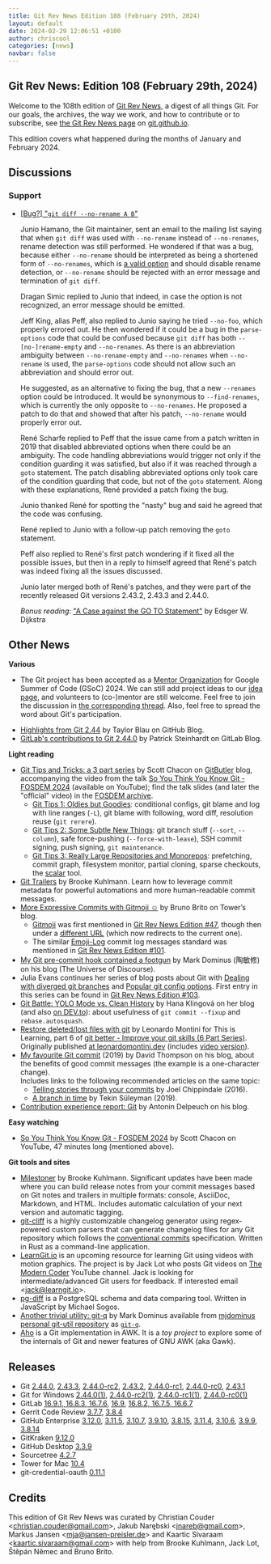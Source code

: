 ```yaml
---
title: Git Rev News Edition 108 (February 29th, 2024)
layout: default
date: 2024-02-29 12:06:51 +0100
author: chriscool
categories: [news]
navbar: false
---
```


## Git Rev News: Edition 108 (February 29th, 2024)

Welcome to the 108th edition of [Git Rev News](https://git.github.io/rev_news/rev_news/),
a digest of all things Git. For our goals, the archives, the way we work, and how to contribute or to
subscribe, see [the Git Rev News page](https://git.github.io/rev_news/rev_news/) on [git.github.io](http://git.github.io).

This edition covers what happened during the months of January and February 2024.

## Discussions

<!---
### General
-->

<!---
### Reviews
-->

### Support

* [[Bug?] "`git diff --no-rename A B`"](https://lore.kernel.org/git/xmqq34uvtpob.fsf@gitster.g/)

  Junio Hamano, the Git maintainer, sent an email to the mailing list
  saying that when `git diff` was used with `--no-rename` instead of
  `--no-renames`, rename detection was still performed. He
  wondered if that was a bug, because either `--no-rename` should be
  interpreted as being a shortened form of `--no-renames`, which is
  [a valid option](https://git-scm.com/docs/git-diff#Documentation/git-diff.txt---no-renames)
  and should disable rename detection, or `--no-rename` should be
  rejected with an error message and termination of `git diff`.

  Dragan Simic replied to Junio that indeed, in case the option is not
  recognized, an error message should be emitted.

  Jeff King, alias Peff, also replied to Junio saying he tried
  `--no-foo`, which properly errored out. He then wondered if it could
  be a bug in the `parse-options` code that could be confused because
  `git diff` has both `--[no-]rename-empty` and `--no-renames`. As
  there is an abbreviation ambiguity between `--no-rename-empty` and
  `--no-renames` when `--no-rename` is used, the `parse-options` code
  should not allow such an abbreviation and should error out.

  He suggested, as an alternative to fixing the bug, that a new
  `--renames` option could be introduced. It would be synonymous to
  `--find-renames`, which is currently the only opposite to
  `--no-renames`. He proposed a patch to do that and showed that after
  his patch, `--no-rename` would properly error out.

  René Scharfe replied to Peff that the issue came from a patch
  written in 2019 that disabled abbreviated options when there could
  be an ambiguity. The code handling abbreviations would trigger not
  only if the condition guarding it was satisfied, but also if it was
  reached through a `goto` statement. The patch disabling abbreviated
  options only took care of the condition guarding that code, but not of
  the `goto` statement. Along with these explanations, René provided a
  patch fixing the bug.

  Junio thanked René for spotting the "nasty" bug and said he agreed
  that the code was confusing.

  René replied to Junio with a follow-up patch removing the
  `goto` statement.

  Peff also replied to René's first patch wondering if it fixed all
  the possible issues, but then in a reply to himself agreed that
  René's patch was indeed fixing all the issues discussed.

  Junio later merged both of René's patches, and they were part of the
  recently released Git versions 2.43.2, 2.43.3 and 2.44.0.

  _Bonus reading_: ["A Case against the GO TO Statement"](https://www.cs.utexas.edu/users/EWD/transcriptions/EWD02xx/EWD215.html)
  by Edsger W. Dijkstra

<!---
## Developer Spotlight:
-->

## Other News

__Various__

- The Git project has been accepted as a [Mentor Organization](https://summerofcode.withgoogle.com/programs/2024/organizations/git) for Google Summer of Code (GSoC) 2024. We can still add project ideas to our [idea page](https://git.github.io/SoC-2024-Ideas/), and volunteers to (co-)mentor are still welcome. Feel free to join the discussion in [the corresponding thread](https://public-inbox.org/git/1de82b27-116a-450e-98c0-52eb65a8f608@gmail.com/). Also, feel free to spread the word about Git's participation.
+ [Highlights from Git 2.44](https://github.blog/2024-02-23-highlights-from-git-2-44/)
  by Taylor Blau on GitHub Blog.
+ [GitLab's contributions to Git 2.44.0](https://about.gitlab.com/blog/2024/02/26/gitlabs-contributions-to-git-2-44-0/)
  by Patrick Steinhardt on GitLab Blog.


__Light reading__

+ [Git Tips and Tricks: a 3 part series](https://blog.gitbutler.com/git-tips-and-tricks/)
  by Scott Chacon on [GitButler](https://gitbutler.com/) blog,
  accompanying the video from the talk
  [So You Think You Know Git - FOSDEM 2024](https://www.youtube.com/watch?v=aolI_Rz0ZqY)
  (available on YouTube); find the talk slides (and later the "official" video) in the [FOSDEM archive](https://fosdem.org/2024/schedule/event/fosdem-2024-3611-so-you-think-you-know-git/).
    + [Git Tips 1: Oldies but Goodies](https://blog.gitbutler.com/git-tips-1-theres-a-git-config-for-that/):
      conditional configs, git blame and log with line ranges (`-L`),
      git blame with following, word diff, resolution reuse (`git rerere`).
    + [Git Tips 2: Some Subtle New Things](https://blog.gitbutler.com/git-tips-2-new-stuff-in-git/):
      git branch stuff (`--sort`, `--column`), safe force-pushing (`--force-with-lease`),
      SSH commit signing, push signing, `git maintenance`.
    + [Git Tips 3: Really Large Repositories and Monorepos](https://blog.gitbutler.com/git-tips-3-really-large-repositories/):
      prefetching, commit graph, filesystem monitor, partial cloning, sparse checkouts,
      the [scalar](https://git-scm.com/docs/scalar) tool.
+ [Git Trailers](https://alchemists.io/articles/git_trailers) by Brooke Kuhlmann. Learn how to
  leverage commit metadata for powerful automations and more human-readable commit messages.
+ [More Expressive Commits with Gitmoji ☺️](https://www.git-tower.com/blog/gitmoji/)
  by Bruno Brito on Tower’s blog.
    + [Gitmoji](https://gitmoji.dev/) was first mentioned in [Git Rev News Edition #47](https://git.github.io/rev_news/2019/01/23/edition-47/),
      though then under a [different URL](https://gitmoji.carloscuesta.me/)
      (which now redirects to the current one).
    + The similar [Emoji-Log](https://github.com/ahmadawais/Emoji-Log) commit log messages standard
      was mentioned in [Git Rev News Edition #101](https://git.github.io/rev_news/2023/07/31/edition-101/).
+ [My Git pre-commit hook contained a footgun](https://blog.plover.com/prog/git/hook-disaster.html)
  by Mark Dominus (陶敏修) on his blog (The Universe of Discourse).
+ Julia Evans continues her series of blog posts about Git with
  [Dealing with diverged git branches](https://jvns.ca/blog/2024/02/01/dealing-with-diverged-git-branches/)
  and [Popular git config options](https://jvns.ca/blog/2024/02/16/popular-git-config-options/).
  First entry in this series can be found in [Git Rev News Edition #103](https://git.github.io/rev_news/2023/09/30/edition-103/).
+ [Git Battle: YOLO Mode vs. Clean History](https://hankadev.com/git-battle-yolo-mode-vs-clean-history/)
  by Hana Klingová on her blog (and also [on DEV.to](https://dev.to/hankadev/git-battle-yolo-mode-vs-clean-history-594d)):
  about usefulness of `git commit --fixup` and `rebase.autosquash`.
+ [Restore deleted/lost files with git](https://dev.to/this-is-learning/restore-deletedlost-files-with-git-3lf7)
  by Leonardo Montini for This is Learning, part 6 of
  [git better - Improve your git skills (6 Part Series)](https://dev.to/balastrong/series/21372).
  Originally published [at leonardomontini.dev](https://leonardomontini.dev/git-restore-deleted-file/)
  (includes [video version](https://youtu.be/TL_t3aOXumo)).
+ [My favourite Git commit](https://dhwthompson.com/2019/my-favourite-git-commit) (2019)
  by David Thompson on his blog,
  about the benefits of good commit messages (the example is a one-character change).<br>
  Includes links to the following recommended articles on the same topic:
    + [Telling stories through your commits](https://blog.mocoso.co.uk/posts/talks/telling-stories-through-your-commits/) by Joel Chippindale (2016).
    + [A branch in time](https://tekin.co.uk/2019/02/a-talk-about-revision-histories) by Tekin Süleyman (2019).
+ [Contribution experience report: Git](https://antonin.delpeuch.eu/posts/contribution-experience-report-git/)
  by Antonin Delpeuch on his blog.


__Easy watching__

+ [So You Think You Know Git - FOSDEM 2024](https://www.youtube.com/watch?v=aolI_Rz0ZqY)
  by Scott Chacon on YouTube, 47 minutes long (mentioned above).


__Git tools and sites__

+ [Milestoner](https://alchemists.io/projects/milestoner) by Brooke Kuhlmann. Significant updates
  have been made where you can build release notes from your commit messages based on Git notes and
  trailers in multiple formats: console, AsciiDoc, Markdown, and HTML. Includes automatic calculation
  of your next version and automatic tagging.
+ [git-cliff](https://git-cliff.org/) is a highly customizable changelog generator
  using regex-powered custom parsers that can generate changelog files for any Git repository
  which follows the [conventional commits](https://www.conventionalcommits.org/) specification.
  Written in Rust as a command-line application.
+ [LearnGit.io](https://learngit.io) is an upcoming resource for learning Git using videos with
  motion graphics. The project is by Jack Lot who posts Git videos on
  [The Modern Coder](https://www.youtube.com/@themoderncoder) YouTube channel. Jack is looking for
  intermediate/advanced Git users for feedback. If interested email  &lt;<jack@learngit.io>&gt;.
+ [pg-diff](https://michaelsogos.github.io/pg-diff/) is a PostgreSQL schema and data comparing tool.
  Written in JavaScript by Michael Sogos.
+ [Another trivial utility: git-q](https://blog.plover.com/prog/git-q.html) by Mark Dominus
  available from [mjdominus personal git-util repository](https://github.com/mjdominus/git-util)
  as [`git-q`](https://github.com/mjdominus/git-util/blob/master/bin/git-q).
+ [Aho](https://github.com/djanderson/aho) is a Git implementation in AWK.
  It is a _toy project_ to explore some of the internals of Git and newer features of GNU AWK (aka Gawk).


## Releases

+ Git [2.44.0](https://public-inbox.org/git/xmqqbk87w164.fsf@gitster.g/),
[2.43.3](https://public-inbox.org/git/xmqqil2fw16c.fsf@gitster.g/),
[2.44.0-rc2](https://public-inbox.org/git/xmqqbk8brrj3.fsf@gitster.g/),
[2.43.2](https://public-inbox.org/git/xmqqo7cjvuht.fsf@gitster.g/),
[2.44.0-rc1](https://public-inbox.org/git/xmqqttmbvuyh.fsf@gitster.g/),
[2.44.0-rc0](https://public-inbox.org/git/xmqqo7cph7ov.fsf@gitster.g/),
[2.43.1](https://public-inbox.org/git/xmqqttmhh7ow.fsf@gitster.g/)
+ Git for Windows [2.44.0(1)](https://github.com/git-for-windows/git/releases/tag/v2.44.0.windows.1),
[2.44.0-rc2(1)](https://github.com/git-for-windows/git/releases/tag/v2.44.0-rc2.windows.1),
[2.44.0-rc1(1)](https://github.com/git-for-windows/git/releases/tag/v2.44.0-rc1.windows.1),
[2.44.0-rc0(1)](https://github.com/git-for-windows/git/releases/tag/v2.44.0-rc0.windows.1)
+ GitLab [16.9.1, 16.8.3, 16.7.6](https://about.gitlab.com/releases/2024/02/21/security-release-gitlab-16-9-1-released/),
[16.9](https://about.gitlab.com/releases/2024/02/15/gitlab-16-9-released/),
[16.8.2, 16.7.5, 16.6.7](https://about.gitlab.com/releases/2024/02/07/security-release-gitlab-16-8-2-released/)
+ Gerrit Code Review [3.7.7](https://www.gerritcodereview.com/3.7.html#377),
[3.8.4](https://www.gerritcodereview.com/3.8.html#384)
+ GitHub Enterprise [3.12.0](https://help.github.com/enterprise-server@3.12/admin/release-notes#3.12.0),
[3.11.5](https://help.github.com/enterprise-server@3.11/admin/release-notes#3.11.5),
[3.10.7](https://help.github.com/enterprise-server@3.10/admin/release-notes#3.10.7),
[3.9.10](https://help.github.com/enterprise-server@3.9/admin/release-notes#3.9.10),
[3.8.15](https://help.github.com/enterprise-server@3.8/admin/release-notes#3.8.15),
[3.11.4](https://help.github.com/enterprise-server@3.11/admin/release-notes#3.11.4),
[3.10.6](https://help.github.com/enterprise-server@3.10/admin/release-notes#3.10.6),
[3.9.9](https://help.github.com/enterprise-server@3.9/admin/release-notes#3.9.9),
[3.8.14](https://help.github.com/enterprise-server@3.8/admin/release-notes#3.8.14)
+ GitKraken [9.12.0](https://help.gitkraken.com/gitkraken-client/current/)
+ GitHub Desktop [3.3.9](https://desktop.github.com/release-notes/)
+ Sourcetree [4.2.7](https://product-downloads.atlassian.com/software/sourcetree/ReleaseNotes/Sourcetree_4.2.7.html)
+ Tower for Mac [10.4](https://www.git-tower.com/release-notes/mac?show_tab=release-notes)
+ git-credential-oauth [0.11.1](https://github.com/hickford/git-credential-oauth/releases/tag/v0.11.1)
  
## Credits

This edition of Git Rev News was curated by
Christian Couder &lt;<christian.couder@gmail.com>&gt;,
Jakub Narębski &lt;<jnareb@gmail.com>&gt;,
Markus Jansen &lt;<mja@jansen-preisler.de>&gt; and
Kaartic Sivaraam &lt;<kaartic.sivaraam@gmail.com>&gt;
with help from Brooke Kuhlmann, Jack Lot, Štěpán Němec
and Bruno Brito.

